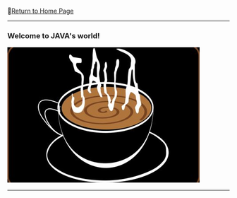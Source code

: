 :hotel:[Return to Home Page](https://github.com/geophydog/geophydog.github.io/blob/master/README.md)

***

### Welcome to JAVA's world!
![JAVA-icon](https://github.com/geophydog/Java/blob/master/Images/java-icon2.jpg)

***
